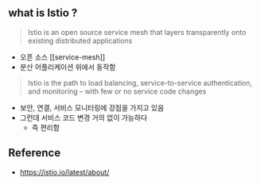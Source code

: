 ## what is Istio ?

>Istio is an open source service mesh that layers transparently onto existing distributed applications

- 오픈 소스 [[service-mesh]]
- 분산 어플리케이션 위에서 동작함

>  Istio is the path to load balancing, service-to-service authentication, and monitoring – with few or no service code changes

- 보안, 연결, 서비스 모니터링에 강점을 가지고 있음
- 그런데 서비스 코드 변경 거의 없이 가능하다
	- 즉 편리함

## Reference
- https://istio.io/latest/about/